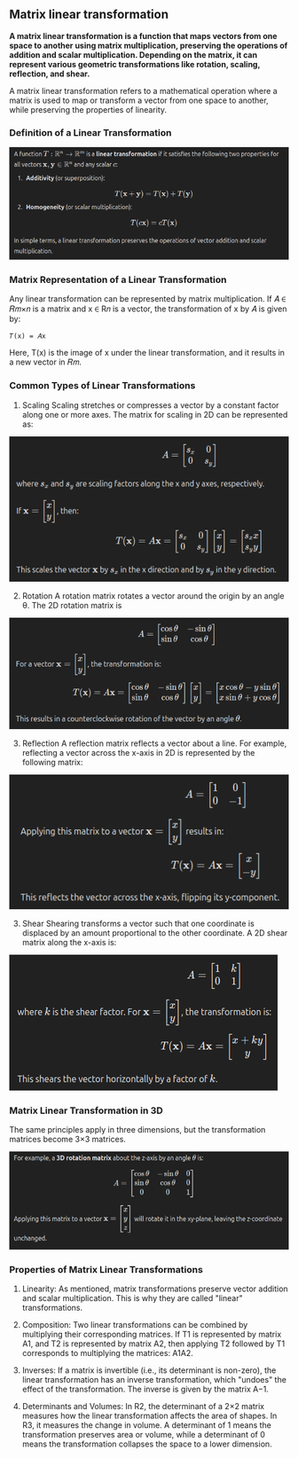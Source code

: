 ## Matrix linear transformation
**A matrix linear transformation is a function that maps vectors from one space to another using matrix multiplication, preserving the operations of addition and scalar multiplication. Depending on the matrix, it can represent various geometric transformations like rotation, scaling, reflection, and shear.**

A matrix linear transformation refers to a mathematical operation where a matrix is used to map or transform a vector from one space to another, while preserving the properties of linearity.

### Definition of a Linear Transformation

![alt text](./assets/image-7.png)

### Matrix Representation of a Linear Transformation

Any linear transformation can be represented by matrix multiplication. If 𝐴 ∈ 𝑅𝑚×𝑛 is a matrix and x ∈ R𝑛 is a vector, the transformation of x by 𝐴 is given by:

    𝑇(x) = 𝐴x

Here, T(x) is the image of x under the linear transformation, and it results in a new vector in 𝑅𝑚.

### Common Types of Linear Transformations
1. Scaling
Scaling stretches or compresses a vector by a constant factor along one or more axes. The matrix for scaling in 2D can be represented as:

![alt text](./assets/image-9.png)

2. Rotation
A rotation matrix rotates a vector around the origin by an angle θ. The 2D rotation matrix is

![alt text](./assets/image-10.png)

3. Reflection
A reflection matrix reflects a vector about a line. For example, reflecting a vector across the x-axis in 2D is represented by the following matrix:

![alt text](./assets/image-11.png)

3. Shear
Shearing transforms a vector such that one coordinate is displaced by an amount proportional to the other coordinate. A 2D shear matrix along the x-axis is:

![alt text](./assets/image-12.png)

### Matrix Linear Transformation in 3D
The same principles apply in three dimensions, but the transformation matrices become 3×3 matrices.

![alt text](./assets/image-13.png)

### Properties of Matrix Linear Transformations
1. Linearity: As mentioned, matrix transformations preserve vector addition and scalar multiplication. This is why they are called "linear" transformations.

2. Composition: Two linear transformations can be combined by multiplying their corresponding matrices. If T1 is represented by matrix A1, and T2 is represented by matrix A2, then applying T2 followed by T1 corresponds to multiplying the matrices: A1A2.

3. Inverses: If a matrix is invertible (i.e., its determinant is non-zero), the linear transformation has an inverse transformation, which "undoes" the effect of the transformation. The inverse is given by the matrix A−1.

4. Determinants and Volumes: In R2, the determinant of a 2×2 matrix measures how the linear transformation affects the area of shapes. In R3, it measures the change in volume. A determinant of 1 means the transformation preserves area or volume, while a determinant of 0 means the transformation collapses the space to a lower dimension.